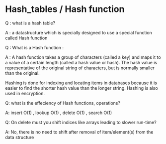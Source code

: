 # Hash_tables / Hash function

Q : what is a hash table? 

A : a datastructure which is specially designed to use a special function called 
    Hash function


Q : What is a Hash function :

A : A hash function takes a group of characters (called a key) and maps it to a value of a certain length (called a hash value or hash). The hash value is representative of the original string of characters, but is normally smaller than the original.

Hashing is done for indexing and locating items in databases because it is easier to find the shorter hash value than the longer string. Hashing is also used in encryption.

Q: what is the effeciency of Hash functions, operations?

A: insert O(1) , lookup O(1) , delete O(1) , search O(1)

Q: On delete must you shift indices like arrays leading to slower run-time?

A: No, there is no need to shift after removal of item/element(s) from the data     structure

